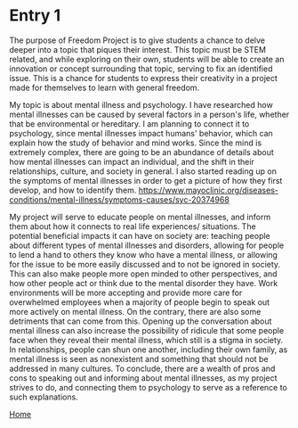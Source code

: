 # Entry 1

The purpose of Freedom Project is to give students a chance to delve deeper into a topic that piques their interest. This topic must be STEM related, and while exploring on their own, students will be able to create an innovation or concept surrounding that topic, serving to fix an identified issue. This is a chance for students to express their creativity in a project made for themselves to learn with general freedom.

My topic is about mental illness and psychology. I have researched how mental illnesses can be caused by several factors in a person's life, whether that be environmental or hereditary. I am planning to connect it to psychology, since mental illnesses impact humans' behavior, which can explain how the study of behavior and mind works. Since the mind is extremely complex, there are going to be an abundance of details about how mental illnesses can impact an individual, and the shift in their relationships, culture, and society in general. I also started reading up on the symptoms of mental illnesses in order to get a picture of how they first develop, and how to identify them. https://www.mayoclinic.org/diseases-conditions/mental-illness/symptoms-causes/syc-20374968 

My project will serve to educate people on mental illnesses, and inform them about how it connects to real life experiences/ situations. The potential beneficial impacts it can have on society are: teaching people about different types of mental illnesses and disorders, allowing for people to lend a hand to others they know who have a mental illness, or allowing for the issue to be more easily discussed and to not be ignored in society. This can also make people more open minded to other perspectives, and how other people act or think due to the mental disorder they have. Work environments will be more accepting and provide more care for overwhelmed employees when a majority of people begin to speak out more actively on mental illness. On the contrary, there are also some detriments that can come from this. Opening up the conversation about mental illness can also increase the possibility of ridicule that some people face when they reveal their mental illness, which still is a stigma in society. In relationships, people can shun one another, including their own family, as mental illness is seen as nonexistent and something that should not be addressed in many cultures. To conclude, there are a wealth of pros and cons to speaking out and informing about mental illnesses, as my project strives to do, and connecting them to psychology to serve as a reference to such explanations.

[Home](../README.md)
